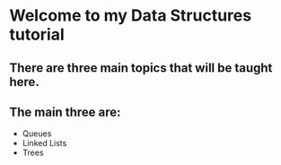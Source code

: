 # Welcome to my Data Structures tutorial
## There are three main topics that will be taught here.
## The main three are:
* Queues
* Linked Lists
* Trees

